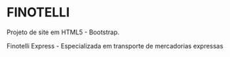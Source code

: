 # FINOTELLI

Projeto de site em HTML5 - Bootstrap.

Finotelli Express - Especializada em transporte de mercadorias expressas
